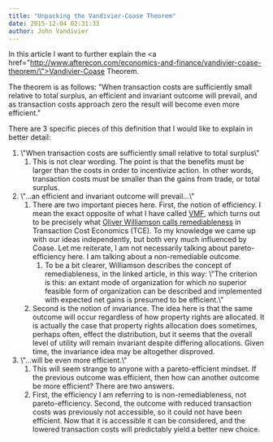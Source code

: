 ```yaml
---
title: "Unpacking the Vandivier-Coase Theorem"
date: 2015-12-04 02:31:33
author: John Vandivier
---
```




In this article I want to further explain the <a href=\"http://www.afterecon.com/economics-and-finance/vandivier-coase-theorem/\">Vandivier-Coase Theorem</a>.

The theorem is as follows: \"When transaction costs are sufficiently small relative to total surplus, an efficient and invariant outcome will prevail, and as transaction costs approach zero the result will become even more efficient.\"

There are 3 specific pieces of this definition that I would like to explain in better detail:
<ol>
	<li>\"When transaction costs are sufficiently small relative to total surplus\"
<ol>
	<li>This is not clear wording. The point is that the benefits must be larger than the costs in order to incentivize action. In other words, transaction costs must be smaller than the gains from trade, or total surplus.</li>
</ol>
</li>
	<li>\"...an efficient and invariant outcome will prevail...\"
<ol>
	<li>There are two important pieces here. First, the notion of efficiency. I mean the exact opposite of what I have called <a href=\"http://www.afterecon.com/economics-and-finance/vandivierian-market-failure/\">VMF</a>, which turns out to be precisely what <a href=\"http://www.nobelprize.org/nobel_prizes/economic-sciences/laureates/2009/williamson_lecture.pdf\">Oliver Williamson calls remediableness</a> in Transaction Cost Economics (TCE). To my knowledge we came up with our ideas independently, but both very much influenced by Coase. Let me reiterate, I am not necessarily talking about pareto-efficiency here. I am talking about a non-remediable outcome.
<ol>
	<li>To be a bit clearer, Williamson describes the concept of remediableness, in the linked article, in this way: \"The criterion is this: an extant mode of organization for which no superior feasible form of organization can be described and implemented with expected net gains is presumed to be efficient.\"</li>
</ol>
</li>
	<li>Second is the notion of invariance. The idea here is that the same outcome will occur regardless of how property rights are allocated. It is actually the case that property rights allocation does sometimes, perhaps often, effect the distribution, but it seems that the overall level of utility will remain invariant despite differing allocations. Given time, the invariance idea may be altogether disproved.</li>
</ol>
</li>
	<li>\"...will be even more efficient.\"
<ol>
	<li>This will seem strange to anyone with a pareto-efficient mindset. If the previous outcome was efficient, then how can another outcome be more efficient? There are two answers.</li>
	<li>First, the efficiency I am referring to is non-remediableness, not pareto-efficiency. Second, the outcome with reduced transaction costs was previously not accessible, so it could not have been efficient. Now that it is accessible it can be considered, and the lowered transaction costs will predictably yield a better new choice.</li>
</ol>
</li>
</ol>
